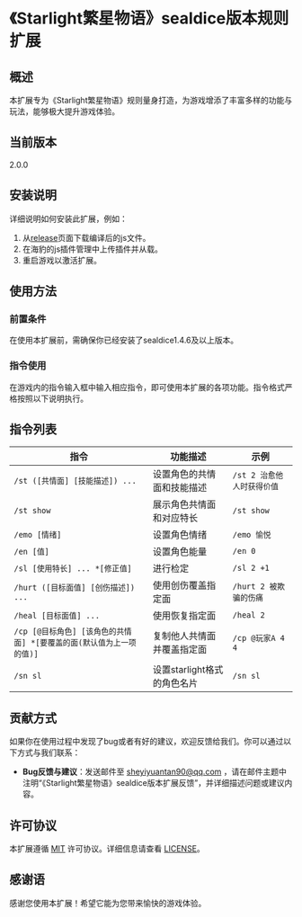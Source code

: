 # 《Starlight繁星物语》sealdice版本规则扩展

## 概述
本扩展专为《Starlight繁星物语》规则量身打造，为游戏增添了丰富多样的功能与玩法，能够极大提升游戏体验。

## 当前版本
2.0.0

## 安装说明
详细说明如何安装此扩展，例如：
1. 从[release](https://github.com/Sheyiyuan/starlight_seal/releases)页面下载编译后的js文件。
2. 在海豹的js插件管理中上传插件并从载。
3. 重启游戏以激活扩展。

## 使用方法
### 前置条件
在使用本扩展前，需确保你已经安装了sealdice1.4.6及以上版本。

### 指令使用
在游戏内的指令输入框中输入相应指令，即可使用本扩展的各项功能。指令格式严格按照以下说明执行。

## 指令列表
| 指令                                          | 功能描述               | 示例                |
|---------------------------------------------|--------------------|-------------------|
| `/st ([共情面] [技能描述]) ...`                    | 设置角色的共情面和技能描述      | `/st 2 治愈他人时获得价值` |
| `/st show`                                  | 展示角色共情面和对应特长       | `/st show`        |
| `/emo [情绪]`                                 | 设置角色情绪             | `/emo 愉悦`         |
| `/en [值]`                                   | 设置角色能量             | `/en 0`           |
| `/sl [使用特长] ... *[修正值]`                     | 进行检定               | `/sl 2 +1`        |
| `/hurt ([目标面值] [创伤描述]) ...`                 | 使用创伤覆盖指定面          | `/hurt 2 被欺骗的伤痛`  |
| `/heal [目标面值] ...`                          | 使用恢复指定面            | `/heal 2`         |
| `/cp [@目标角色] [该角色的共情面] *[要覆盖的面(默认值为上一项的值)]` | 复制他人共情面并覆盖指定面      | `/cp @玩家A 4 4`    |
| `/sn sl`                                    | 设置starlight格式的角色名片 | `/sn sl`          |

## 贡献方式
如果你在使用过程中发现了bug或者有好的建议，欢迎反馈给我们。你可以通过以下方式与我们联系：
- **Bug反馈与建议**：发送邮件至 sheyiyuantan90@qq.com ，请在邮件主题中注明“《Starlight繁星物语》sealdice版本扩展反馈”，并详细描述问题或建议内容。

## 许可协议
本扩展遵循 [MIT](https://opensource.org/licenses/MIT) 许可协议。详细信息请查看 [LICENSE](./LICENSE)。

## 感谢语
感谢您使用本扩展！希望它能为您带来愉快的游戏体验。


